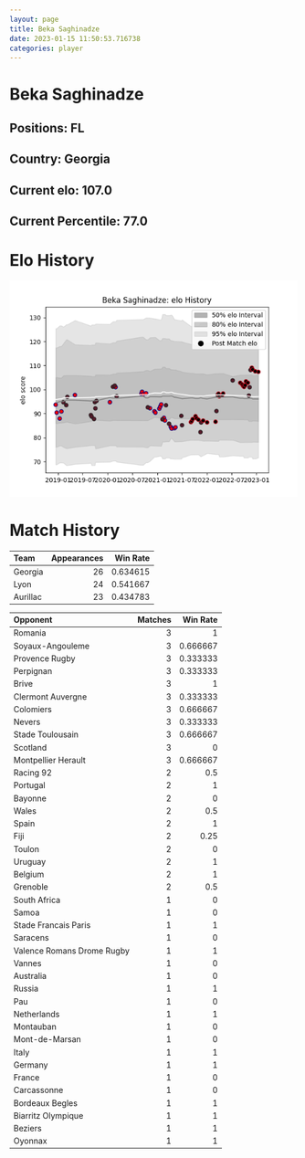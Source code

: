 ```yaml
---  
layout: page  
title: Beka Saghinadze  
date: 2023-01-15 11:50:53.716738  
categories: player  
---
```

# Beka Saghinadze

## Positions: FL

## Country: Georgia

## Current elo: 107.0

## Current Percentile: 77.0

# Elo History


![elo history](history_BekaSaghinadze.png)
# Match History


| Team     |   Appearances |   Win Rate |
|:---------|--------------:|-----------:|
| Georgia  |            26 |   0.634615 |
| Lyon     |            24 |   0.541667 |
| Aurillac |            23 |   0.434783 |

| Opponent                   |   Matches |   Win Rate |
|:---------------------------|----------:|-----------:|
| Romania                    |         3 |   1        |
| Soyaux-Angouleme           |         3 |   0.666667 |
| Provence Rugby             |         3 |   0.333333 |
| Perpignan                  |         3 |   0.333333 |
| Brive                      |         3 |   1        |
| Clermont Auvergne          |         3 |   0.333333 |
| Colomiers                  |         3 |   0.666667 |
| Nevers                     |         3 |   0.333333 |
| Stade Toulousain           |         3 |   0.666667 |
| Scotland                   |         3 |   0        |
| Montpellier Herault        |         3 |   0.666667 |
| Racing 92                  |         2 |   0.5      |
| Portugal                   |         2 |   1        |
| Bayonne                    |         2 |   0        |
| Wales                      |         2 |   0.5      |
| Spain                      |         2 |   1        |
| Fiji                       |         2 |   0.25     |
| Toulon                     |         2 |   0        |
| Uruguay                    |         2 |   1        |
| Belgium                    |         2 |   1        |
| Grenoble                   |         2 |   0.5      |
| South Africa               |         1 |   0        |
| Samoa                      |         1 |   0        |
| Stade Francais Paris       |         1 |   1        |
| Saracens                   |         1 |   0        |
| Valence Romans Drome Rugby |         1 |   1        |
| Vannes                     |         1 |   0        |
| Australia                  |         1 |   0        |
| Russia                     |         1 |   1        |
| Pau                        |         1 |   0        |
| Netherlands                |         1 |   1        |
| Montauban                  |         1 |   0        |
| Mont-de-Marsan             |         1 |   0        |
| Italy                      |         1 |   1        |
| Germany                    |         1 |   1        |
| France                     |         1 |   0        |
| Carcassonne                |         1 |   0        |
| Bordeaux Begles            |         1 |   1        |
| Biarritz Olympique         |         1 |   1        |
| Beziers                    |         1 |   1        |
| Oyonnax                    |         1 |   1        |